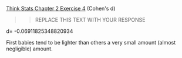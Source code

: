 [Think Stats Chapter 2 Exercise 4](http://greenteapress.com/thinkstats2/html/thinkstats2003.html#toc24) (Cohen's d)

>> REPLACE THIS TEXT WITH YOUR RESPONSE

d= -0.06911825348820934

First babies tend to be lighter than others a very small amount (almost negligible) amount.